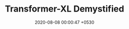---
layout: post
title:  "Transformer-XL Demystified"
date:   2020-08-08 00:00:47 +0530
categories: jekyll update
---
